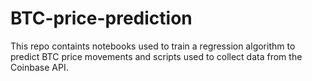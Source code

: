 # BTC-price-prediction
This repo containts notebooks used to train a regression algorithm to predict BTC price movements and scripts used to collect data from the Coinbase API.
